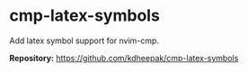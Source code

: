 # cmp-latex-symbols

Add latex symbol support for nvim-cmp.

**Repository:** <https://github.com/kdheepak/cmp-latex-symbols>

<!-- vim: set ft=markdown: -->